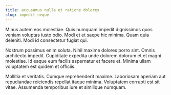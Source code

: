 ```yaml
---
title: accusamus nulla et ratione dolores
slug: impedit neque
---
```


Minus autem eos molestiae. Quis numquam impedit dignissimos quos veniam voluptas iusto odio. Modi et et saepe hic minima. Quam quia deleniti. Modi id consectetur fugiat qui.

Nostrum possimus enim soluta. Nihil maxime dolores porro sint. Omnis architecto impedit. Cupiditate expedita unde dolorem dolorum et et magni molestiae. Id eaque eum facilis aspernatur et facere et. Minima ullam voluptatem est quidem et officiis.

Mollitia et veritatis. Cumque reprehenderit maxime. Laboriosam aperiam aut repudiandae reiciendis repellat itaque minima. Voluptatem corrupti est sit vitae. Assumenda temporibus iure et similique numquam.
